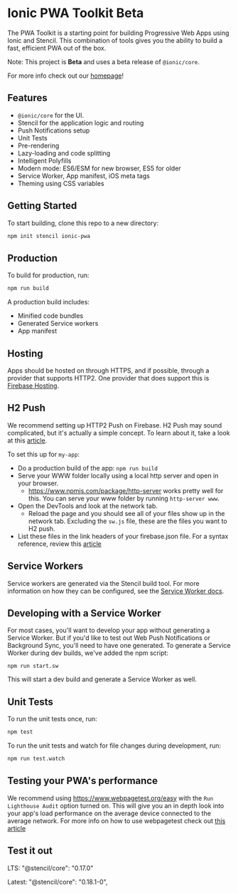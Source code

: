 # Ionic PWA Toolkit Beta

The PWA Toolkit is a starting point for building Progressive Web Apps using Ionic and Stencil. This combination of tools gives you the ability to build a fast, efficient PWA out of the box.

Note: This project is **Beta** and uses a beta release of `@ionic/core`.

For more info check out our [homepage](https://ionicframework.com/pwa/toolkit)!

## Features

- `@ionic/core` for the UI.
- Stencil for the application logic and routing
- Push Notifications setup
- Unit Tests
- Pre-rendering
- Lazy-loading and code splitting
- Intelligent Polyfills
- Modern mode: ES6/ESM for new browser, ES5 for older
- Service Worker, App manifest, iOS meta tags
- Theming using CSS variables

## Getting Started

To start building, clone this repo to a new directory:

```bash
npm init stencil ionic-pwa
```

## Production

To build for production, run:

```bash
npm run build
```

A production build includes:

- Minified code bundles
- Generated Service workers
- App manifest

## Hosting

Apps should be hosted on through HTTPS, and if possible, through a provider that supports HTTP2. One provider that does support this is [Firebase Hosting](https://firebase.google.com/docs/hosting/).

## H2 Push

We recommend setting up HTTP2 Push on Firebase. H2 Push may sound complicated, but it's actually a simple concept. To learn about it, take a look at this [article](https://en.wikipedia.org/wiki/HTTP/2_Server_Push).

To set this up for `my-app`:

- Do a production build of the app: `npm run build`
- Serve your WWW folder locally using a local http server and open in your browser.
  - https://www.npmjs.com/package/http-server works pretty well for this. You can serve your www folder by running `http-server www`.
- Open the DevTools and look at the network tab.
  - Reload the page and you should see all of your files show up in the network tab. Excluding the `sw.js` file, these are the files you want to H2 push.
- List these files in the link headers of your firebase.json file. For a syntax reference, review this [article](https://w3c.github.io/preload/#server-push-http-2)

## Service Workers

Service workers are generated via the Stencil build tool. For more information on how they can be configured, see the [Service Worker docs](https://stenciljs.com/docs/service-workers).

## Developing with a Service Worker

For most cases, you'll want to develop your app without generating a Service Worker. But if you'd like to test out Web Push Notifications or Background Sync, you'll need to have one generated. To generate a Service Worker during dev builds, we've added the npm script:

```
npm run start.sw
```

This will start a dev build and generate a Service Worker as well.

## Unit Tests

To run the unit tests once, run:

```bash
npm test
```

To run the unit tests and watch for file changes during development, run:

```bash
npm run test.watch
```

## Testing your PWA's performance

We recommend using https://www.webpagetest.org/easy with the `Run Lighthouse Audit` option turned on. This will give you an in depth look into your app's load performance on the average device connected to the average network. For more info on how to use webpagetest check out [this article](https://zoompf.com/blog/2015/07/the-seo-experts-guide-to-web-performance-using-webpagetest-2)

## Test it out

LTS: "@stencil/core": "0.17.0"

Latest: "@stencil/core": "0.18.1-0",
